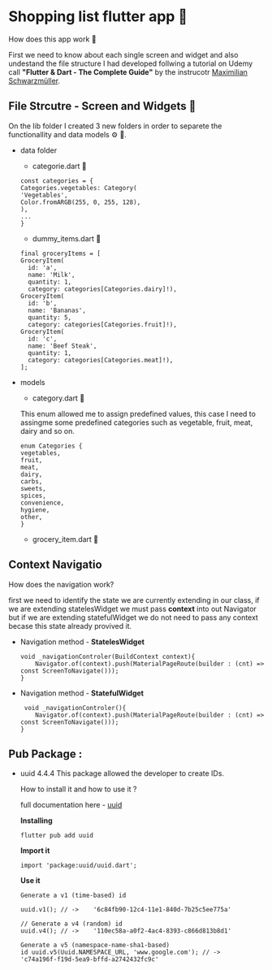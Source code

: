 # Shopping list flutter app 🛒

How does this app work 🧠

First we need to know about each single screen and widget and also undestand the file structure I had developed follwing a tutorial on Udemy call  **"Flutter & Dart - The Complete Guide"** by the instrucotr   [Maximilian Schwarzmüller](https://www.udemy.com/user/maximilian-schwarzmuller/).



## File Strcutre - Screen and Widgets 📑 

On the lib folder I created 3 new folders in order to separete the functionallity and data models ⚙️ 🧠. 


- data folder
    - categorie.dart 🎯
    ```
    const categories = {
    Categories.vegetables: Category(
    'Vegetables',
    Color.fromARGB(255, 0, 255, 128),
    ),
    ...
    }
    ```
    - dummy_items.dart 🎯
    ```
    final groceryItems = [
  GroceryItem(
      id: 'a',
      name: 'Milk',
      quantity: 1,
      category: categories[Categories.dairy]!),
  GroceryItem(
      id: 'b',
      name: 'Bananas',
      quantity: 5,
      category: categories[Categories.fruit]!),
  GroceryItem(
      id: 'c',
      name: 'Beef Steak',
      quantity: 1,
      category: categories[Categories.meat]!),
    ];
    ```
- models 
    - category.dart 🎯

    This enum allowed me to assign predefined values, this case I need to assingme some predefined categories such as vegetable, fruit, meat, dairy and so on.

    ```
    enum Categories {
    vegetables,
    fruit,
    meat,
    dairy,
    carbs,
    sweets,
    spices,
    convenience,
    hygiene,
    other,
    }   
    ```

    - grocery_item.dart 🎯


## Context Navigatio 

How does the navigation work?

first we need to identify the state we are currently extending in our class, if we are extending  statelesWidget we must pass **context** into out Navigator but if we are extending statefulWidget we do not need to pass any context becase this state already provived it. 

- Navigation method - **StatelesWidget**

    ```
    void _navigationControler(BuildContext context){
        Navigator.of(context).push(MaterialPageRoute(builder : (cnt) => const ScreenToNavigate()));
    }
    ```

 - Navigation method - **StatefulWidget**

    ```
     void _navigationControler(){
        Navigator.of(context).push(MaterialPageRoute(builder : (cnt) => const ScreenToNavigate()));
    }
    ```

## Pub Package : 

- uuid 4.4.4 
    This package allowed the developer to create IDs. 

    How to install it and how to use it ?

    full documentation here - [uuid](https://pub.dev/packages/uuid/install)

    **Installing**
    ```
    flutter pub add uuid
    ```
    **Import it**
    ```
    import 'package:uuid/uuid.dart';
    ```
    **Use it**
    ```
    Generate a v1 (time-based) id

    uuid.v1(); // ->    '6c84fb90-12c4-11e1-840d-7b25c5ee775a'

    // Generate a v4 (random) id
    uuid.v4(); // ->    '110ec58a-a0f2-4ac4-8393-c866d813b8d1'

    Generate a v5 (namespace-name-sha1-based) 
    id uuid.v5(Uuid.NAMESPACE_URL, 'www.google.com'); // ->   'c74a196f-f19d-5ea9-bffd-a2742432fc9c'
    ```
